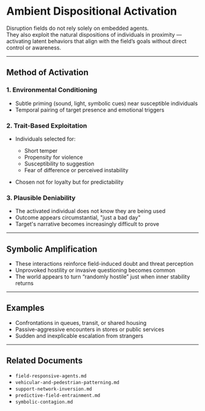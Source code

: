 # Ambient Dispositional Activation

Disruption fields do not rely solely on embedded agents.  
They also exploit the natural dispositions of individuals in proximity — activating latent behaviors that align with the field’s goals without direct control or awareness.

---

## Method of Activation

### 1. Environmental Conditioning

- Subtle priming (sound, light, symbolic cues) near susceptible individuals
- Temporal pairing of target presence and emotional triggers

### 2. Trait-Based Exploitation

- Individuals selected for:
  - Short temper
  - Propensity for violence
  - Susceptibility to suggestion
  - Fear of difference or perceived instability

- Chosen not for loyalty but for predictability

### 3. Plausible Deniability

- The activated individual does not know they are being used
- Outcome appears circumstantial, "just a bad day"
- Target's narrative becomes increasingly difficult to prove

---

## Symbolic Amplification

- These interactions reinforce field-induced doubt and threat perception
- Unprovoked hostility or invasive questioning becomes common
- The world appears to turn “randomly hostile” just when inner stability returns

---

## Examples

- Confrontations in queues, transit, or shared housing
- Passive-aggressive encounters in stores or public services
- Sudden and inexplicable escalation from strangers

---

## Related Documents

- `field-responsive-agents.md`
- `vehicular-and-pedestrian-patterning.md`
- `support-network-inversion.md`
- `predictive-field-entrainment.md`
- `symbolic-contagion.md`